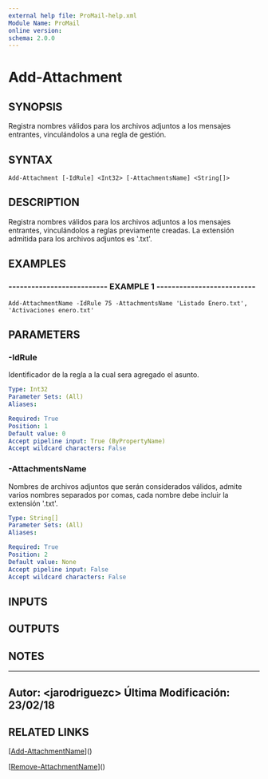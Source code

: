 ```yaml
---
external help file: ProMail-help.xml
Module Name: ProMail
online version: 
schema: 2.0.0
---
```


# Add-Attachment

## SYNOPSIS
Registra nombres válidos para los archivos adjuntos a los mensajes entrantes,
vinculándolos a una regla de gestión.

## SYNTAX

```
Add-Attachment [-IdRule] <Int32> [-AttachmentsName] <String[]>
```

## DESCRIPTION
Registra nombres válidos para los archivos adjuntos a los mensajes entrantes, vinculándolos 
a reglas previamente creadas.
La extensión admitida para los archivos adjuntos es '.txt'.

## EXAMPLES

### -------------------------- EXAMPLE 1 --------------------------
```
Add-AttachmentName -IdRule 75 -AttachmentsName 'Listado Enero.txt', 'Activaciones enero.txt'
```

## PARAMETERS

### -IdRule
Identificador de la regla a la cual sera agregado el asunto.

```yaml
Type: Int32
Parameter Sets: (All)
Aliases: 

Required: True
Position: 1
Default value: 0
Accept pipeline input: True (ByPropertyName)
Accept wildcard characters: False
```

### -AttachmentsName
Nombres de archivos adjuntos que serán considerados válidos, admite varios nombres 
separados por comas, cada nombre debe incluir la extensión '.txt'.

```yaml
Type: String[]
Parameter Sets: (All)
Aliases: 

Required: True
Position: 2
Default value: None
Accept pipeline input: False
Accept wildcard characters: False
```

## INPUTS

## OUTPUTS

## NOTES
---------------------------------------------------------
Autor: \<jarodriguezc\>
Última Modificación: 23/02/18
---------------------------------------------------------

## RELATED LINKS

[[Add-AttachmentName](Add-AttachmentName.md)]()

[[Remove-AttachmentName](Remove-AttachmentName.md)]()

